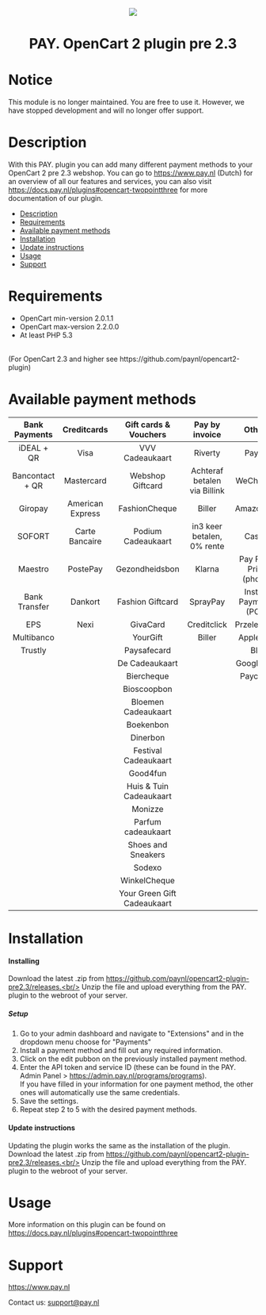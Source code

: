 <p align="center">
  <img src="https://www.pay.nl/uploads/1/brands/main_logo.png" />
</p>
<h1 align="center">PAY. OpenCart 2 plugin pre 2.3</h1>

<h1 align="left">Notice</h1>
This module is no longer maintained. You are free to use it. However, we have stopped development and will no longer offer support.

# Description

With this PAY. plugin you can add many different payment methods to your OpenCart 2 pre 2.3 webshop. You can go to https://www.pay.nl (Dutch) for an overview of all our features and services, you can also visit https://docs.pay.nl/plugins#opencart-twopointthree for more documentation of our plugin.

- [Description](#description)
- [Requirements](#requirements)
- [Available payment methods](#available-payment-methods)
- [Installation](#installation)
- [Update instructions](#update-instructions)
- [Usage](#usage)
- [Support](#support)

# Requirements
- OpenCart min-version 2.0.1.1<br>
- OpenCart max-version 2.2.0.0<br>
- At least PHP 5.3
<br>
(For OpenCart 2.3 and higher see https://github.com/paynl/opencart2-plugin)

# Available payment methods

Bank Payments | Creditcards | Gift cards & Vouchers | Pay by invoice | Others |
:-----------: | :-----------: | :-----------: | :-----------: | :-----------: |
iDEAL + QR |Visa | VVV Cadeaukaart | Riverty | PayPal |
Bancontact + QR |  Mastercard | Webshop Giftcard | Achteraf betalen via Billink | WeChatPay | 
Giropay |American Express | FashionCheque | Biller | AmazonPay |
SOFORT | Carte Bancaire | Podium Cadeaukaart | in3 keer betalen, 0% rente | Cashly | Alipay |
Maestro | PostePay | Gezondheidsbon | Klarna | Pay Fixed Price (phone) |
Bank Transfer | Dankort | Fashion Giftcard | SprayPay | Instore Payments (POS) |
EPS | Nexi | GivaCard | Creditclick | Przelewy24 |
Multibanco |  | YourGift | Biller | Apple Pay |
Trustly |  | Paysafecard |  | Blik |
|  |  | De Cadeaukaart |  | Google Pay |
|  |  | Biercheque |  | Payconiq |
|  |  | Bioscoopbon |  |  |
|  |  | Bloemen Cadeaukaart |  |  |
|  |  | Boekenbon |  |  |
|  |  | Dinerbon |  |  |
|  |  | Festival Cadeaukaart |  |  |
|  |  | Good4fun |  |  |
|  |  | Huis & Tuin Cadeaukaart |  |  |
|  |  | Monizze |  |  |
|  |  | Parfum cadeaukaart |  |  |
|  |  | Shoes and Sneakers |  |  |
|  |  | Sodexo |  |  |
|  |  | WinkelCheque |  |  |
|  |  | Your Green Gift Cadeaukaart |  |  |

# Installation
#### Installing

Download the latest .zip from https://github.com/paynl/opencart2-plugin-pre2.3/releases.<br/>
Unzip the file and upload everything from the PAY. plugin to the webroot of your server.


##### Setup

1. Go to your admin dashboard and navigate to "Extensions" and in the dropdown menu choose for "Payments"
2. Install a payment method and fill out any required information.
3. Click on the edit pubbon on the previously installed payment method.
4. Enter the API token and service ID (these can be found in the PAY. Admin Panel > https://admin.pay.nl/programs/programs).<br/>If you have filled in your information for one payment method, the other ones will automatically use the same credentials.
5. Save the settings.
6. Repeat step 2 to 5 with the desired payment methods.


#### Update instructions

Updating the plugin works the same as the installation of the plugin.<br/>
Download the latest .zip from https://github.com/paynl/opencart2-plugin-pre2.3/releases.<br/>
Unzip the file and upload everything from the PAY. plugin to the webroot of your server.

# Usage

More information on this plugin can be found on https://docs.pay.nl/plugins#opencart-twopointthree

# Support
https://www.pay.nl

Contact us: support@pay.nl
